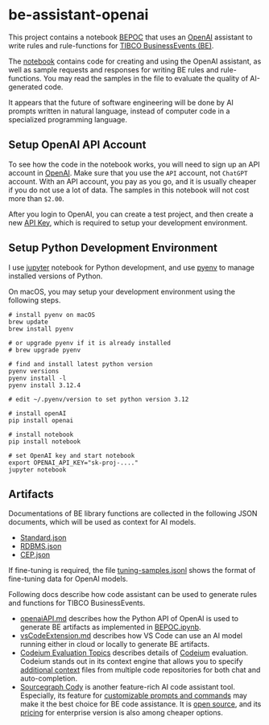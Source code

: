 # be-assistant-openai

This project contains a notebook [BEPOC](./BEPOC.ipynb) that uses an [OpenAI](https://platform.openai.com/apps) assistant to write rules and rule-functions for [TIBCO BusinessEvents (BE)](https://docs.tibco.com/products/tibco-businessevents-enterprise-edition).

The [notebook]((./BEPOC.ipynb)) contains code for creating and using the OpenAI assistant, as well as sample requests and responses for writing BE rules and rule-functions.  You may read the samples in the file to evaluate the quality of AI-generated code.

It appears that the future of software engineering will be done by AI prompts written in natural language, instead of computer code in a specialized programming language.

## Setup OpenAI API Account

To see how the code in the notebook works, you will need to sign up an API account in [OpenAI](https://platform.openai.com/apps).  Make sure that you use the `API` account, not `ChatGPT` account.  With an API account, you pay as you go, and it is usually cheaper if you do not use a lot of data.  The samples in this notebook will not cost more than `$2.00`. 

After you login to OpenAI, you can create a test project, and then create a new [API Key](https://platform.openai.com/api-keys), which is required to setup your development environment.

## Setup Python Development Environment

I use [jupyter](https://jupyter.org/install) notebook for Python development, and use [pyenv](https://github.com/pyenv/pyenv) to manage installed versions of Python.

On macOS, you may setup your development environment using the following steps.

```
# install pyenv on macOS
brew update
brew install pyenv

# or upgrade pyenv if it is already installed
# brew upgrade pyenv

# find and install latest python version
pyenv versions
pyenv install -l
pyenv install 3.12.4

# edit ~/.pyenv/version to set python version 3.12

# install openAI
pip install openai

# install notebook
pip install notebook

# set OpenAI key and start notebook
export OPENAI_API_KEY="sk-proj-...."
jupyter notebook
```

## Artifacts

Documentations of BE library functions are collected in the following JSON documents, which will be used as context for AI models.

* [Standard.json](Standard.json)
* [RDBMS.json](./RDBMS.json)
* [CEP.json](./CEP.json)

If fine-tuning is required, the file [tuning-samples.jsonl](./tuning-samples.jsonl) shows the format of fine-tuning data for OpenAI models.

Following docs describe how code assistant can be used to generate rules and functions for TIBCO BusinessEvents.

* [openaiAPI.md](./openaiAPI.md) describes how the Python API of OpenAI is used to generate BE artifacts as implemented in [BEPOC.ipynb](./BEPOC.ipynb).
* [vsCodeExtension.md](./vsCodeExtension.md) describes how VS Code can use an AI model running either in cloud or locally to generate BE artifacts.
* [Codeium Evaluation Topics](./Codeium%20Evaluation%20Topics.md) describes details of [Codeium](https://codeium.com/) evaluation.  Codeium stands out in its context engine that allows you to specify [additional context](https://docs.codeium.com/context-awareness/overview) files from multiple code repositories for both chat and auto-completion.
* [Sourcegraph Cody](https://sourcegraph.com/docs/cody) is another feature-rich AI code assistant tool. Especially, its feature for [customizable prompts and commands](https://sourcegraph.com/docs/cody/capabilities/commands) may make it the best choice for BE code assistance.  It is [open source](https://github.com/sourcegraph/cody), and its [pricing](https://sourcegraph.com/pricing) for enterprise version is also among cheaper options.